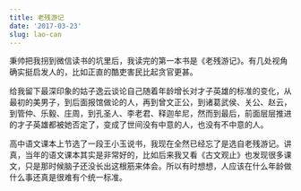 ```yaml
---
title: 老残游记
date: '2017-03-23'
slug: lao-can
---
```


秉帅把我拐到微信读书的坑里后，我读完的第一本书是《老残游记》。有几处视角确实挺启发人的，比如正直的酷吏害民比起贪官更甚。

给我留下最深印象的姑子逸云谈论自己随着年龄增长对才子英雄的标准的变化，从最初的美男子，到后面报馆做论的人，再到曾文正公，到诸葛武侯、关公、赵云，到管仲、乐毅、庄周，到孔圣人、李老君、释迦牟尼，然而到最后，前面层层推进的才子英雄都被她否定了，变成了世间没有中意的人，也没有不中意的人。

高中语文课本上节选了一段王小玉说书，我现在全然已经忘了是选自老残游记。讲真，当年的语文课本其实是非常好的，比如后来我又看《古文观止》也发现很多课文，只是那时候脑子还没长出这根筋来体会。所以有时想想，人应该在什么年龄做什么事还真是很难有个统一标准。
